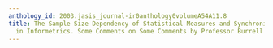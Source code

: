 ```yaml
---
anthology_id: 2003.jasis_journal-ir0anthology0volumeA54A11.8
title: The Sample Size Dependency of Statistical Measures and Synchronic Potentiality
  in Informetrics. Some Comments on Some Comments by Professor Burrell
---
```

